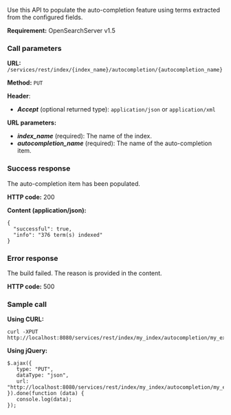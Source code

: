 Use this API to populate the auto-completion feature using terms extracted from the configured fields.

**Requirement:** OpenSearchServer v1.5

### Call parameters

**URL:** ```/services/rest/index/{index_name}/autocompletion/{autocompletion_name}```

**Method:** ```PUT```

**Header**:
- _**Accept**_ (optional returned type): ```application/json``` or ```application/xml```

**URL parameters:**
- _**index_name**_ (required): The name of the index.
- _**autocompletion_name**_ (required): The name of the auto-completion item.

### Success response
The auto-completion item has been populated.

**HTTP code:**
200

**Content (application/json):**

    {
      "successful": true,
      "info": "376 term(s) indexed"
    }
    

### Error response

The build failed. The reason is provided in the content.

**HTTP code:**
500

### Sample call

**Using CURL:**
    
    curl -XPUT http://localhost:8080/services/rest/index/my_index/autocompletion/my_expressions
    

**Using jQuery:**

    $.ajax({ 
       type: "PUT",
       dataType: "json",
       url: "http://localhost:8080/services/rest/index/my_index/autocompletion/my_expressions"
    }).done(function (data) {
       console.log(data);
    });
